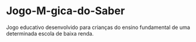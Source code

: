 # Jogo-M-gica-do-Saber
Jogo educativo desenvolvido para crianças do ensino fundamental de uma determinada escola de baixa renda.
